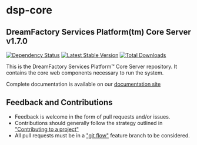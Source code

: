 # dsp-core

## DreamFactory Services Platform(tm) Core Server v1.7.0
[![Dependency Status](https://www.versioneye.com/php/dreamfactory:dsp-core/badge.png)](https://www.versioneye.com/php/dreamfactory:dsp-core)
[![Latest Stable Version](https://poser.pugx.org/dreamfactory/dsp-core/version.png)](https://packagist.org/packages/dreamfactory/dsp-core)
[![Total Downloads](https://poser.pugx.org/dreamfactory/dsp-core/d/total.png)](https://packagist.org/packages/dreamfactory/dsp-core)

This is the DreamFactory Services Platform&trade; Core Server repository. It contains the core web components necessary to run the system.

Complete documentation is available on our [documentation site](https://github.com/dreamfactorysoftware/dsp-core/wiki)

## Feedback and Contributions

* Feedback is welcome in the form of pull requests and/or issues.
* Contributions should generally follow the strategy outlined in ["Contributing
  to a project"](https://help.github.com/articles/fork-a-repo#contributing-to-a-project)
* All pull requests must be in a ["git flow"](https://github.com/nvie/gitflow) feature branch to be considered.
